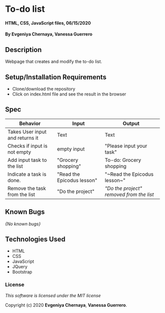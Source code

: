 # To-do list

#### HTML, CSS, JavaScript files, 06/15/2020

#### By **Evgeniya Chernaya**, **Vanessa Guerrero**

## Description

Webpage that creates and modify the to-do list.

## Setup/Installation Requirements

* Clone/download the repository
* Click on index.html file and see the result in the browser

## Spec

| Behavior | Input | Output|
|----------|-------|-------|
| Takes User input and returns it | Text | Text |
| Checks if input is not empty | empty input | "Please input your task" |
| Add input task to the list | "Grocery shopping" | To-do: Grocery shopping |
| Indicate a task is done. | "Read the Epicodus lesson"| "~Read the Epicodus lesson~" |
| Remove the task from the list | "Do the project" | _"Do the project" removed from the list_ |

## Known Bugs

_{No known bugs}_


## Technologies Used

  * HTML
  * CSS
  * JavaScript
  * JQuery
  * Bootstrap

### License

_This software is licensed under the MIT license_

Copyright (c) 2020 **Evgeniya Chernaya**, **Vanessa Guerrero**.

